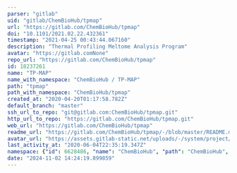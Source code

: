 ```yaml
---
parser: "gitlab"
uid: "gitlab/ChemBioHub/tpmap"
url: "https://gitlab.com/ChemBioHub/tpmap"
doi: "10.1101/2021.02.22.432361"
timestamp: "2021-04-25 00:43:44.067160"
description: "Thermal Profiling Meltome Analysis Program"
avatar: "https://gitlab.comNone"
repo_url: "https://gitlab.com/ChemBioHub/tpmap"
id: 18237261
name: "TP-MAP"
name_with_namespace: "ChemBioHub / TP-MAP"
path: "tpmap"
path_with_namespace: "ChemBioHub/tpmap"
created_at: "2020-04-20T01:17:58.782Z"
default_branch: "master"
ssh_url_to_repo: "git@gitlab.com:ChemBioHub/tpmap.git"
http_url_to_repo: "https://gitlab.com/ChemBioHub/tpmap.git"
web_url: "https://gitlab.com/ChemBioHub/tpmap"
readme_url: "https://gitlab.com/ChemBioHub/tpmap/-/blob/master/README.md"
avatar_url: "https://assets.gitlab-static.net/uploads/-/system/project/avatar/18237261/favicon.png"
last_activity_at: "2020-06-04T22:35:19.347Z"
namespace: {"id": 6628486, "name": "ChemBioHub", "path": "ChemBioHub", "kind": "user", "full_path": "ChemBioHub", "parent_id": null, "avatar_url": "https://secure.gravatar.com/avatar/52462ce81cd7146ed7c533f9a8e0abcd?s=80&d=identicon", "web_url": "https://gitlab.com/ChemBioHub"}
date: "2024-11-02 14:24:19.899859"
---
```

